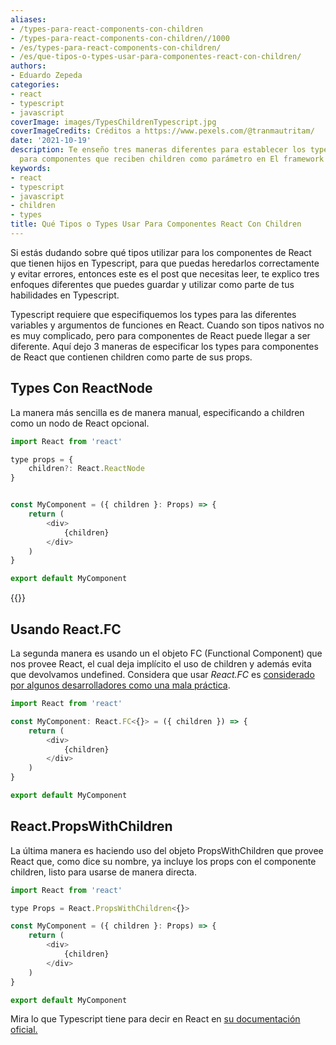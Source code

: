 ```yaml
---
aliases:
- /types-para-react-components-con-children
- /types-para-react-components-con-children//1000
- /es/types-para-react-components-con-children/
- /es/que-tipos-o-types-usar-para-componentes-react-con-children/
authors:
- Eduardo Zepeda
categories:
- react
- typescript
- javascript
coverImage: images/TypesChildrenTypescript.jpg
coverImageCredits: Créditos a https://www.pexels.com/@tranmautritam/
date: '2021-10-19'
description: Te enseño tres maneras diferentes para establecer los types en Typescript
  para componentes que reciben children como parámetro en El framework de React.
keywords:
- react
- typescript
- javascript
- children
- types
title: Qué Tipos o Types Usar Para Componentes React Con Children
---
```


Si estás dudando sobre qué tipos utilizar para los componentes de React que tienen hijos en Typescript, para que puedas heredarlos correctamente y evitar errores, entonces este es el post que necesitas leer, te explico tres enfoques diferentes que puedes guardar y utilizar como parte de tus habilidades en Typescript.

Typescript requiere que especifiquemos los types para las diferentes variables y argumentos de funciones en React. Cuando son tipos nativos no es muy complicado, pero para componentes de React puede llegar a ser diferente. Aquí dejo 3 maneras de especificar los types para componentes de React que contienen children como parte de sus props.

## Types Con ReactNode

La manera más sencilla es de manera manual, especificando a children como un nodo de React opcional.

```javascript
import React from 'react'

type props = {
    children?: React.ReactNode
}


const MyComponent = ({ children }: Props) => {
    return (
        <div>
            {children}      
        </div>
    )
}

export default MyComponent
```

{{<ad>}}

## Usando React.FC

La segunda manera es usando un el objeto FC (Functional Component) que nos provee React, el cual deja implícito el uso de children y además evita que devolvamos undefined. Considera que usar _React.FC_ es [considerado por algunos desarrolladores como una mala práctica](/es/opinion/por-que-usar-reactfc-podria-ser-una-mala-practica/).

```javascript
import React from 'react'

const MyComponent: React.FC<{}> = ({ children }) => {
    return (
        <div>
            {children}      
        </div>
    )
}

export default MyComponent
```

## React.PropsWithChildren

La última manera es haciendo uso del objeto PropsWithChildren que provee React que, como dice su nombre, ya incluye los props con el componente children, listo para usarse de manera directa.

```javascript
import React from 'react'

type Props = React.PropsWithChildren<{}>

const MyComponent = ({ children }: Props) => {
    return (
        <div>
            {children}      
        </div>
    )
}

export default MyComponent
```

Mira lo que Typescript tiene para decir en React en [su documentación oficial.](https://www.typescriptlang.org/docs/handbook/jsx.html#react-integration)